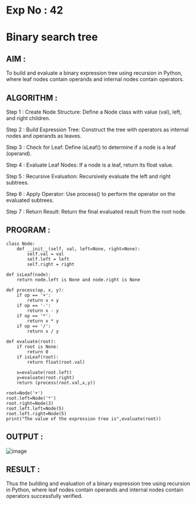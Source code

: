 # Exp No : 42 
# Binary search tree

## AIM :

To build and evaluate a binary expression tree using recursion in Python, where leaf nodes contain operands and internal nodes contain operators.

## ALGORITHM :

Step 1 : Create Node Structure: Define a Node class with value (val), left, and right children.

Step 2 : Build Expression Tree: Construct the tree with operators as internal nodes and operands as leaves.

Step 3 : Check for Leaf: Define isLeaf() to determine if a node is a leaf (operand).

Step 4 : Evaluate Leaf Nodes: If a node is a leaf, return its float value.

Step 5 : Recursive Evaluation: Recursively evaluate the left and right subtrees.

Step 6 : Apply Operator: Use process() to perform the operator on the evaluated subtrees.

Step 7 : Return Result: Return the final evaluated result from the root node.

## PROGRAM :

```
class Node:
    def __init__(self, val, left=None, right=None):
        self.val = val
        self.left = left
        self.right = right

def isLeaf(node):
    return node.left is None and node.right is None
 
def process(op, x, y):
    if op == '+':
        return x + y
    if op == '-':
        return x - y
    if op == '*':
        return x * y
    if op == '/':
        return x / y
 
def evaluate(root):
    if root is None:
        return 0
    if isLeaf(root):
        return float(root.val)
    
    x=evaluate(root.left)
    y=evaluate(root.right)
    return (process(root.val,x,y))
    
root=Node('+')
root.left=Node('*')
root.right=Node(3)
root.left.left=Node(5)
root.left.right=Node(5)
print("The value of the expression tree is",evaluate(root))

```

## OUTPUT :

![image](https://github.com/user-attachments/assets/0a3eb218-d0f9-4d24-a01a-94e1b496fa5f)

## RESULT :

Thus the building and evaluation of a binary expression tree using recursion in Python, where leaf nodes contain operands and internal nodes contain operators successfully verified.
